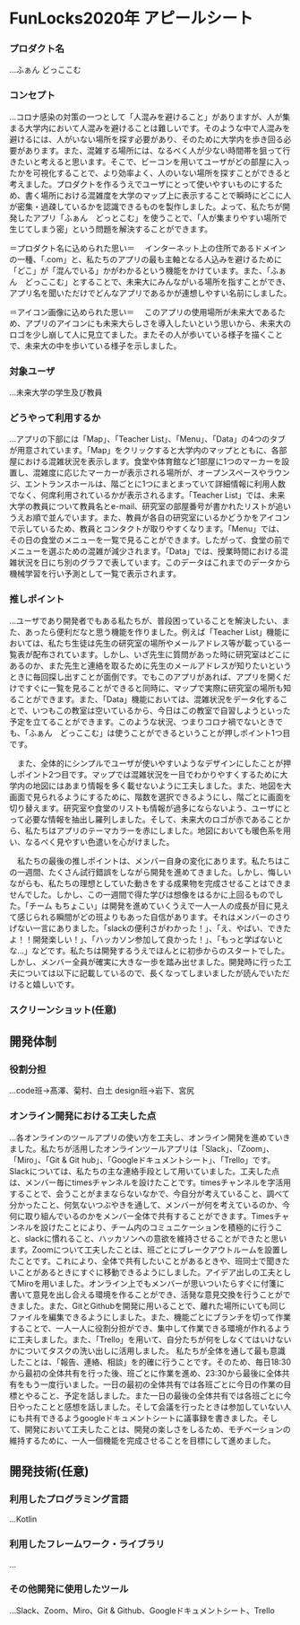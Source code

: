 # FunLocks2020年 アピールシート

### プロダクト名
...ふぁん どっここむ

### コンセプト
...コロナ感染の対策の一つとして「人混みを避けること」がありますが、人が集まる大学内において人混みを避けることは難しいです。そのような中で人混みを避けるには、人がいない場所を探す必要があり、そのために大学内を歩き回る必要があります。また、混雑する場所には、なるべく人が少ない時間帯を狙って行きたいと考えると思います。そこで、ビーコンを用いてユーザがどの部屋に入ったかを可視化することで、より効率よく、人のいない場所を探すことができると考えました。プロダクトを作るうえでユーザにとって使いやすいものにするため、書く場所における混雑度を大学のマップ上に表示することで瞬時にどこに人が密集・過疎しているかを認識できるものを製作しました。よって、私たちが開発したアプリ「ふぁん　どっとこむ」を使うことで、「人が集まりやすい場所で生じてしまう密」という問題を解決することができます。

＝プロダクト名に込められた思い＝
　インターネット上の住所であるドメインの一種、「.com」と、私たちのアプリの最も主軸となる人込みを避けるために「どこ」が「混んでいる」かがわかるという機能をかけています。また、「ふぁん　どっここむ」とすることで、未来大にみんながいる場所を指すことができ、アプリ名を聞いただけでどんなアプリであるかが連想しやすい名前にしました。

＝アイコン画像に込められた思い＝
　このアプリの使用場所が未来大であるため、アプリのアイコンにも未来大らしさを導入したいという思いから、未来大のロゴを少し崩して人に見立てました。またその人が歩いている様子を描くことで、未来大の中を歩いている様子を示しました。


### 対象ユーザ
...未来大学の学生及び教員

### どうやって利用するか
...アプリの下部には「Map」、「Teacher List」、「Menu」、「Data」の4つのタブが用意されています。「Map」をクリックすると大学内のマップとともに、各部屋における混雑状況を表示します。食堂や体育館など1部屋に1つのマーカーを設置し、混雑度に応じたマーカーが表示される場所が、オープンスペースやラウンジ、エントランスホールは、階ごとに1つにまとまっていて詳細情報に利用人数でなく、何席利用されているかが表示されるます。「Teacher List」では、未来大学の教員について教員名とe-mail、研究室の部屋番号が書かれたリストが追いうえお順で並んでいます。また、教員が各自の研究室にいるかどうかをアイコンで示しているため、教員とコンタクトが取りやすくなります。「Menu」では、その日の食堂のメニューを一覧で見ることができます。したがって、食堂の前でメニューを選ぶための混雑が減少されます。「Data」では、授業時間における混雑状況を日にち別のグラフで表しています。このデータはこれまでのデータから機械学習を行い予測として一覧で表示されます。

### 推しポイント
...ユーザであり開発者でもある私たちが、普段困っていることを解決したい、また、あったら便利だなと思う機能を作りました。例えば「Teacher List」機能においては、私たち生徒は先生の研究室の場所やメールアドレス等が載っている一覧表が配布されています。しかし、いざ先生に質問があった時に研究室はどこにあるのか、また先生と連絡を取るために先生のメールアドレスが知りたいというときに毎回探し出すことが面倒です。でもこのアプリがあれば、アプリを開くだけですぐに一覧を見ることができると同時に、マップで実際に研究室の場所も知ることができます。また、「Data」機能においては、混雑状況をデータ化することで、いつもこの教室は空いているから、今日はこの教室で自習しようといった予定を立てることができます。このような状況、つまりコロナ禍でないときでも、「ふぁん　どっここむ」は使うことができるということが押しポイント1つ目です。

　また、全体的にシンプルでユーザが使いやすいようなデザインにしたことが押しポイント2つ目です。マップでは混雑状況を一目でわかりやすくするために大学内の地図にはあまり情報を多く載せないように工夫しました。また、地図を大画面で見られるようにするために、階数を選択できるようにし、階ごとに画面を切り替えます。研究室や食堂のリストも情報が過多にならないよう、ユーザにとって必要な情報を抽出し羅列しました。そして、未来大のロゴが赤であることから、私たちはアプリのテーマカラーを赤にしました。地図においても暖色系を用い、なるべく見やすい色遣いを心がけました。
 
　私たちの最後の推しポイントは、メンバー自身の変化にあります。私たちはこの一週間、たくさん試行錯誤をしながら開発を進めてきました。しかし、悔しいながらも、私たちの理想としていた動きをする成果物を完成させることはできませんでした。しかし、この一週間で得た学びは想像をはるかに上回るものでした。「チーム もちょこい」は開発を進めていくうえで一人一人の成長が目に見えて感じられる瞬間がどの班よりもあった自信があります。それはメンバーのさりげない一言にありました。「slackの便利さがわかった！」、「え、やばい、できたよ！！開発楽しい！」、「ハッカソン参加して良かった！」、「もっと学ばないとな…」などです。私たちは開発するうえでほんとに初歩からのスタートでした。しかし、メンバー全員が確実に大きな一歩を踏み出せました。開発時に行った工夫については以下に記載しているので、長くなってしまいましたが読んでいただけると嬉しいです。


### スクリーンショット(任意)


## 開発体制
### 役割分担
...code班→髙澤、菊村、白土 
design班→岩下、宮尻


### オンライン開発における工夫した点
...各オンラインのツールアプリの使い方を工夫し、オンライン開発を進めていきました。私たちが活用したオンラインツールアプリは「Slack」、「Zoom」、「Miro」、「Git & Git hub」、「Googleドキュメントシート」、「Trello」です。Slackについては、私たちの主な連絡手段として用いていました。工夫した点は、メンバー毎にtimesチャンネルを設けたことです。timesチャンネルを字活用することで、会うことがままならないなかで、今自分が考えていること、調べて分かったこと、何気ないつぶやきを通して、メンバーが何を考えているのか、今何に取り組んでいるのかをメンバー全体で共有することができます。Timesチャンネルを設けたことにより、チーム内のコミュニケーションを積極的に行うこと、slackに慣れること、ハッカソンへの意欲を維持させることができたと思います。Zoomについて工夫したことは、班ごとにブレークアウトルームを設置したことです。これにより、全体で共有したいことがあるときや、班同士で聞きたいことがあるときにすぐに移動できるようにしました。アイデア出しの工夫としてMiroを用いました。オンライン上でもメンバーが思いついたらすぐに付箋に書いて意見を出し合える環境を作ることができ、活発な意見交換を行うことができました。また、GitとGithubを開発に用いることで、離れた場所にいても同じファイルを編集できるようにしました。また、機能ごとにブランチを切って作業することで、一人一人に役割分担ができ、集中して作業できる環境が作れるように工夫しました。また、「Trello」を用いて、自分たちが何をしなくてはいけないかについてタスクの洗い出しに活用しました。
私たちが全体を通して最も意識したことは、「報告、連絡、相談」を的確に行うことです。そのため、毎日18:30から最初の全体共有を行った後、班ごとに作業を進め、23:30から最後に全体共有をもう一度行いました。一日の最初の全体共有では各班ごとに今日の作業の目標とやること、予定を話しました。また一日の最後の全体共有では各班ごとに今日やったことと感想を話しました。そして会議を行ったときは参加していない人にも共有できるようgoogleドキュメントシートに議事録を書きました。そして、開発において工夫したことは、開発の楽しさをしるため、モチベーションの維持するために、一人一個機能を完成させることを目標にして進めました。


## 開発技術(任意)
### 利用したプログラミング言語
...Kotlin

### 利用したフレームワーク・ライブラリ
...

### その他開発に使用したツール
...Slack、Zoom、Miro、Git & Github、Googleドキュメントシート、Trello
